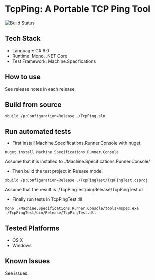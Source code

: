 # TcpPing: A Portable TCP Ping Tool

[![Build Status](https://travis-ci.org/MiffyLiye/TcpPing.svg?branch=master)](https://travis-ci.org/MiffyLiye/TcpPing)

## Tech Stack
* Language: C# 6.0
* Runtime: Mono, .NET Core
* Test Framework: Machine.Specifications

## How to use
See release notes in each release.

## Build from source
```shell
xbuild /p:Configuration=Release ./TcpPing.sln
```

## Run automated tests
* First install Machine.Specifications.Runner.Console with nuget
```shell
nuget install Machine.Specifications.Runner.Console
```
Assume that it is installed to ./Machine.Specifications.Runner.Console/

* Then build the test project in Release mode. 
```shell
xbuild /p:Configuration=Release ./TcpPingTest/TcpPingTest.csproj 
```
Assume that the result is ./TcpPingTest/bin/Release/TcpPingTest.dll

* Finally run tests in TcpPingTest.dll
```shell
mono ./Machine.Specifications.Runner.Console/tools/mspec.exe ./TcpPingTest/bin/Release/TcpPingTest.dll
```

## Tested Platforms
* OS X
* Windows

## Known Issues
See issues.
